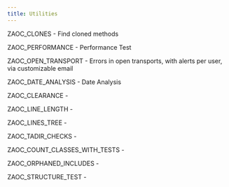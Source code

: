 ```yaml
---
title: Utilities
---
```


ZAOC_CLONES - Find cloned methods

ZAOC_PERFORMANCE - Performance Test

ZAOC_OPEN_TRANSPORT - Errors in open transports, with alerts per user, via customizable email

ZAOC_DATE_ANALYSIS - Date Analysis

ZAOC_CLEARANCE -

ZAOC_LINE_LENGTH -

ZAOC_LINES_TREE -

ZAOC_TADIR_CHECKS -

ZAOC_COUNT_CLASSES_WITH_TESTS -

ZAOC_ORPHANED_INCLUDES -

ZAOC_STRUCTURE_TEST -